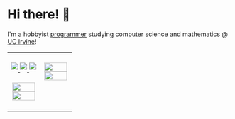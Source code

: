# Hi there! 👋
I'm a hobbyist <a href="https://philosolog.com">programmer</a> studying computer science and mathematics @ <a href="https://uci.edu/">UC Irvine</a>!  
  

<table>
	<tr>
		<td valign="top" width="50%">
			<br />
			<div align="center">
				<a href="https://linkedin.com/in/philosolog" target="_blank">
					<img src="https://img.shields.io/badge/linkedin-%230077B5.svg?style=for-the-badge&logo=linkedin&logoColor=white" style="margin-bottom: 5px;" />
				</a>
				<a href="https://discord.com/users/897728576659529780" target="_blank">
					<img src="https://img.shields.io/badge/Discord-%235865F2.svg?style=for-the-badge&logo=discord&logoColor=white" style="margin-bottom: 5px;" />
				</a>
				<a href="https://leetcode.com/u/philosolog" target="_blank">
					<img src="https://img.shields.io/badge/LeetCode-000000?style=for-the-badge&logo=LeetCode&logoColor=#d16c06" style="margin-bottom: 5px;" />
				</a>
			</div>
			<br />
			<div align="center">
				<a href="https://philosolog.com/" target="_blank">
					<img src="https://github-readme-stats.vercel.app/api?username=philosolog&show_icons=true&rank_icon=github&count_private=true&hide=commits&theme=graywhite" style="width: 95%" />
				</a>
				<a href="https://philosolog.com/" target="_blank">
					<img src="https://github-readme-stats.vercel.app/api/top-langs?username=philosolog&layout=compact&hide_progress=false&langs_count=8&count_private=true&theme=graywhite" style="width: 95%" />
				</a>
			</div>
			<br />
		</td>
		<td valign="top" width="50%">
			<br />
			<div align="center">
				<a href="https://leetcode.com/u/philosolog" target="_blank">
					<img src="https://leetcard.jacoblin.cool/philosolog?theme=light&font=Noto%20Sans&ext=contest" style="width: 95%" />
    				</a>
				<a href="https://open.spotify.com/user/araknala" target="_blank">
					<img src="https://spotify-github-profile.kittinanx.com/api/view?uid=araknala&cover_image=true&theme=natemoo-re&show_offline=true&background_color=FFFFFF&interchange=true&bar_color_cover=false" style="width: 95%" />
				</a>
			</div>
			<br />
		</td>
	</tr>
</table>
